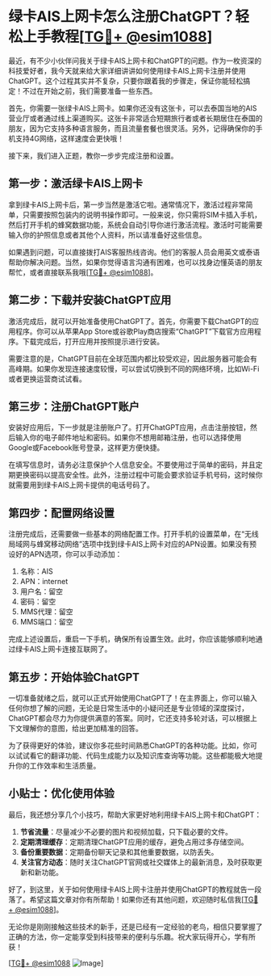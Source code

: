 # 绿卡AIS上网卡怎么注册ChatGPT？轻松上手教程[[TG💪+ @esim1088](https://t.me/s/esim1088)]

最近，有不少小伙伴问我关于绿卡AIS上网卡和ChatGPT的问题。作为一枚资深的科技爱好者，我今天就来给大家详细讲讲如何使用绿卡AIS上网卡注册并使用ChatGPT。这个过程其实并不复杂，只要你跟着我的步骤走，保证你能轻松搞定！不过在开始之前，我们需要准备一些东西。

首先，你需要一张绿卡AIS上网卡。如果你还没有这张卡，可以去泰国当地的AIS营业厅或者通过线上渠道购买。这张卡非常适合短期旅行者或者长期居住在泰国的朋友，因为它支持多种语言服务，而且流量套餐也很灵活。另外，记得确保你的手机支持4G网络，这样速度会更快哦！

接下来，我们进入正题，教你一步步完成注册和设置。

## 第一步：激活绿卡AIS上网卡

拿到绿卡AIS上网卡后，第一步当然是激活它啦。通常情况下，激活过程非常简单，只需要按照包装内的说明书操作即可。一般来说，你只需将SIM卡插入手机，然后打开手机的蜂窝数据功能，系统会自动引导你进行激活流程。激活时可能需要输入你的护照信息或者其他个人资料，所以请准备好这些信息。

如果遇到问题，可以直接拨打AIS客服热线咨询。他们的客服人员会用英文或泰语帮助你解决问题。当然，如果你觉得语言沟通有困难，也可以找身边懂英语的朋友帮忙，或者直接联系我哦[[TG💪+ @esim1088](https://t.me/s/esim1088)]。

## 第二步：下载并安装ChatGPT应用

激活完成后，就可以开始准备使用ChatGPT了。首先，你需要下载ChatGPT的应用程序。你可以从苹果App Store或谷歌Play商店搜索“ChatGPT”下载官方应用程序。下载完成后，打开应用并按照提示进行安装。

需要注意的是，ChatGPT目前在全球范围内都比较受欢迎，因此服务器可能会有高峰期。如果你发现连接速度较慢，可以尝试切换到不同的网络环境，比如Wi-Fi或者更换运营商试试看。

## 第三步：注册ChatGPT账户

安装好应用后，下一步就是注册账户了。打开ChatGPT应用，点击注册按钮，然后输入你的电子邮件地址和密码。如果你不想用邮箱注册，也可以选择使用Google或Facebook账号登录，这样更方便快捷。

在填写信息时，请务必注意保护个人信息安全。不要使用过于简单的密码，并且定期更换密码以提高安全性。此外，注册过程中可能会要求验证手机号码，这时候你就需要用到绿卡AIS上网卡提供的电话号码了。

## 第四步：配置网络设置

注册完成后，还需要做一些基本的网络配置工作。打开手机的设置菜单，在“无线局域网与蜂窝移动网络”选项中找到绿卡AIS上网卡对应的APN设置。如果没有预设好的APN选项，你可以手动添加：

1. 名称：AIS
2. APN：internet
3. 用户名：留空
4. 密码：留空
5. MMS代理：留空
6. MMS端口：留空

完成上述设置后，重启一下手机，确保所有设置生效。此时，你应该能够顺利地通过绿卡AIS上网卡连接互联网了。

## 第五步：开始体验ChatGPT

一切准备就绪之后，就可以正式开始使用ChatGPT了！在主界面上，你可以输入任何你想了解的问题，无论是日常生活中的小疑问还是专业领域的深度探讨，ChatGPT都会尽力为你提供满意的答案。同时，它还支持多轮对话，可以根据上下文理解你的意图，给出更加精准的回答。

为了获得更好的体验，建议你多花些时间熟悉ChatGPT的各种功能。比如，你可以试试看它的翻译功能、代码生成能力以及知识库查询等功能。这些都能极大地提升你的工作效率和生活质量。

## 小贴士：优化使用体验

最后，我还想分享几个小技巧，帮助大家更好地利用绿卡AIS上网卡和ChatGPT：

1. **节省流量**：尽量减少不必要的图片和视频加载，只下载必要的文件。
2. **定期清理缓存**：定期清理ChatGPT应用的缓存，避免占用过多存储空间。
3. **备份重要数据**：定期备份聊天记录和其他重要数据，以防丢失。
4. **关注官方动态**：随时关注ChatGPT官网或社交媒体上的最新消息，及时获取更新和新功能。

好了，到这里，关于如何使用绿卡AIS上网卡注册并使用ChatGPT的教程就告一段落了。希望这篇文章对你有所帮助！如果你还有其他问题，欢迎随时私信我[[TG💪+ @esim1088](https://t.me/s/esim1088)]。

无论你是刚刚接触这些技术的新手，还是已经有一定经验的老鸟，相信只要掌握了正确的方法，你一定能享受到科技带来的便利与乐趣。祝大家玩得开心，学有所获！

[[TG💪+ @esim1088](https://t.me/s/esim1088) ![Image](https://i.postimg.cc/4NQfJmqS/Snipaste-2025-05-13-00-14-12.png)]